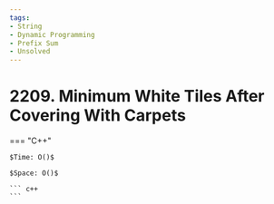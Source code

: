 ```yaml
---
tags:
- String
- Dynamic Programming
- Prefix Sum
- Unsolved
---
```



# 2209. Minimum White Tiles After Covering With Carpets

=== "C++"

    $Time: O()$

    $Space: O()$

    ``` c++
    ```